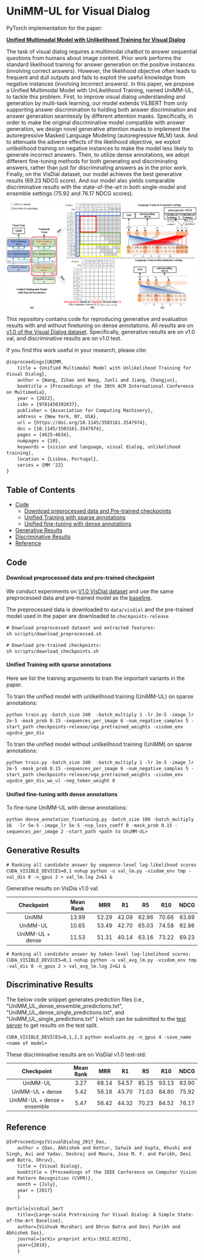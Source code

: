
# UniMM-UL for Visual Dialog

PyTorch implementation for the paper:

**[Unified Multimodal Model with Unlikelihood Training for Visual Dialog](https://dl.acm.org/doi/10.1145/3503161.3547974)**   

The task of visual dialog requires a multimodal chatbot to answer sequential questions from humans about image content. Prior work performs the standard likelihood training for answer generation on the positive instances (involving correct answers). However, the likelihood objective often leads to frequent and dull outputs and fails to exploit the useful knowledge from negative instances (involving incorrect answers). In this paper, we propose a Unified Multimodal Model with UnLikelihood Training, named UniMM-UL, to tackle this problem. First, to improve visual dialog understanding and generation by multi-task learning, our model extends ViLBERT from only supporting answer discrimination to holding both answer discrimination and answer generation seamlessly by different attention masks. Specifically, in order to make the original discriminative model compatible with answer generation, we design novel generative attention masks to implement the autoregressive Masked Language Modeling (autoregressive MLM) task. And to attenuate the adverse effects of the likelihood objective, we exploit unlikelihood training on negative instances to make the model less likely to generate incorrect answers. Then, to utilize dense annotations, we adopt different fine-tuning methods for both generating and discriminating answers, rather than just for discriminating answers as in the prior work. Finally, on the VisDial dataset, our model achieves the best generative results (69.23 NDCG score). And our model also yields comparable discriminative results with the state-of-the-art in both single-model and ensemble settings (75.92 and 76.17 NDCG scores).

<div align=center>
<img width="800" src="images/unimm_ul.png">
</div>

This repository contains code for reproducing generative and evaluation results with and without finetuning on dense annotations.
All results are on [v1.0 of the Visual Dialog dataset][visdial-data]. Specifically, generative results are on v1.0 val, and discriminative results are on v1.0 test. 

If you find this work useful in your research, please cite:

```
@inproceedings{UNIMM,
    title = {Unified Multimodal Model with Unlikelihood Training for Visual Dialog},  
    author = {Wang, Zihao and Wang, Junli and Jiang, Changjun},
    booktitle = {Proceedings of the 30th ACM International Conference on Multimedia},
    year = {2022},
    isbn = {9781450392037},
    publisher = {Association for Computing Machinery},
    address = {New York, NY, USA},
    url = {https://doi.org/10.1145/3503161.3547974},
    doi = {10.1145/3503161.3547974}, 
    pages = {4625–4634},
    numpages = {10},
    keywords = {vision and language, visual dialog, unlikelihood training},
    location = {Lisboa, Portugal},
    series = {MM '22}
}
``` 

## Table of Contents

   * [Code](#code)
      * [Download preprocessed data and Pre-trained checkpoints](#Download-preprocessed-data-and-pre-trained-checkpoint)
      * [Unified Training with sparse annotations](#Unified-Training-with-sparse-annotations)
      * [Unified fine-tuning with dense annotations](#Unified-fine-tuning-with-dense-annotations)
   * [Generative Results](#Generative-Results-on-v1.0-val)
   * [Discriminative Results](#Discriminative-Results-on-v1.0-test)
   * [Reference](#Reference)

## 

## Code

#### Download preprocessed data and pre-trained checkpoint ####

We conduct experiments on [V1.0 VisDial dataset][visdial-data] and use the same preprocessed data and pre-trained model as the [baseline][vilbert-visdial].

The preprocessed data is downloaded to `data/visdial` and the pre-trained model used in the paper are downloaded to `checkpoints-release` 
 

```
# Download preprocessed dataset and extracted features:
sh scripts/download_preprocessed.sh
```

```
# Download pre-trained checkpoints:
sh scripts/download_checkpoints.sh
```


#### Unified Training with sparse annotations

Here we list the training arguments to train the important variants in the paper.

To train the unified model with unlikelihood training (UniMM-UL) on sparse annotations:

```
python train.py -batch_size 240  -batch_multiply 1 -lr 2e-5 -image_lr 2e-5 -mask_prob 0.15 -sequences_per_image 6 -num_negative_samples 5 -start_path checkpoints-release/vqa_pretrained_weights -visdom_env ugvdce_gen_dis
```

To train the unified model without unlikelihood training (UniMM) on sparse annotations:

```
python train.py -batch_size 240  -batch_multiply 1 -lr 2e-5 -image_lr 2e-5 -mask_prob 0.15 -sequences_per_image 6 -num_negative_samples 5 -start_path checkpoints-release/vqa_pretrained_weights -visdom_env ugvdce_gen_dis_wo_ul -neg_token_weight 0 
```

 

#### Unified fine-tuning with dense annotations

To fine-tune UniMM-UL with dense annotations:

```
python dense_annotation_finetuning.py -batch_size 100 -batch_multiply 16  -lr 5e-5 -image_lr 5e-5 -nsp_loss_coeff 0 -mask_prob 0.15 -sequences_per_image 2 -start_path <path to UniMM-UL> 
```





## Generative Results

```
# Ranking all candidate answer by sequence-level log-likelihood scores
CUDA_VISIBLE_DEVICES=0,1 nohup python -u val_lm.py -visdom_env tmp -val_dis 0 -n_gpus 2 > val_lm.log 2>&1 &
```
Generative results on VisDia v1.0 val:

|    Checkpoint    | Mean  Rank |  MRR  |  R1   |  R5   |  R10  | NDCG  |
| :--------------: | :--------: | :---: | :---: | :---: | :---: | :---: |
|      UniMM       |   13.99    | 52.29 | 42.09 | 62.96 | 70.66 | 63.89 |
|     UniMM-UL     |   10.65    | 53.49 | 42.70 | 65.03 | 74.58 | 62.86 |
| UniMM-UL + dense |   11.53    | 51.31 | 40.14 | 63.16 | 73.22 | 69.23 |




```
# Ranking all candidate answer by token-level log-likelihood scores:
CUDA_VISIBLE_DEVICES=0,1 nohup python -u val_avg_lm.py -visdom_env tmp -val_dis 0 -n_gpus 2 > val_avg_lm.log 2>&1 &

```




##  Discriminative Results

The below code snippet generates prediction files (i.e., "UniMM_UL_dense_ensemble_predictions.txt", "UniMM_UL_dense_single_predictions.txt", and "UniMM_UL_single_predictions.txt" ) which can be submitted to the [test server](https://eval.ai/web/challenges/challenge-page/518/leaderboard/1421) to get results on the test split. 

```
CUDA_VISIBLE_DEVICES=0,1,2,3 python evaluate.py -n_gpus 4 -save_name <name of model>
```

These discriminative results are on VisDial v1.0 test-std:

| Checkpoint                             | Mean  Rank | MRR   | R1    | R5    | R10   | NDCG  |
|:--------------------------------------:|:----------:|:-----:|:-----:|:-----:|:-----:|:-----:|
| UniMM-UL         |   3.27   | 68.14 | 54.57 | 85.15 | 93.13 |63.90|
| UniMM-UL + dense |   5.42   | 56.18 | 43.70 | 71.03 | 84.80 | 75.92 |
| UniMM-UL + dense + ensemble |   5.47   | 56.42 | 44.32 | 70.23 | 84.52 | 76.17 |

 

## Reference
```
@InProceedings{VisualDialog_2017_Das,
    author = {Das, Abhishek and Kottur, Satwik and Gupta, Khushi and Singh, Avi and Yadav, Deshraj and Moura, Jose M. F. and Parikh, Devi and Batra, Dhruv},
    title = {Visual Dialog},
    booktitle = {Proceedings of the IEEE Conference on Computer Vision and Pattern Recognition (CVPR)},
    month = {July},
    year = {2017}
    }
 
@article{visdial_bert
    title={Large-scale Pretraining for Visual Dialog: A Simple State-of-the-Art Baseline},
    author={Vishvak Murahari and Dhruv Batra and Devi Parikh and Abhishek Das},
    journal={arXiv preprint arXiv:1912.02379},
    year={2019},
    }   
```

[vilbert-visdial]: https://arxiv.org/abs/1912.02379	"Large-scale Pretraining for Visual Dialog: A Simple State-of-the-Art Baseline"
[vilbert]: https://arxiv.org/abs/1908.02265	"Vilbert: Pretraining task-agnostic visiolinguistic representations for vision-and-language tasks."
[visdial-data]: https://visualdialog.org/data	"Visual Dialog"




